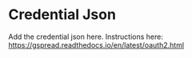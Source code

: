 # Credential Json
Add the credential json here.
Instructions here: https://gspread.readthedocs.io/en/latest/oauth2.html
